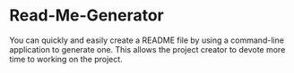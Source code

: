 # Read-Me-Generator
You can quickly and easily create a README file by using a command-line application to generate one. This allows the project creator to devote more time to working on the project.
